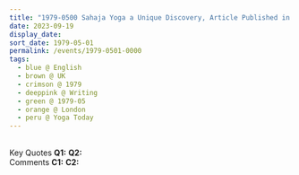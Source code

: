 ```yaml
---
title: "1979-0500 Sahaja Yoga a Unique Discovery, Article Published in the Yoga Today Magazine, London, UK (month not sure)"
date: 2023-09-19
display_date: 
sort_date: 1979-05-01
permalink: /events/1979-0501-0000
tags:
  - blue @ English
  - brown @ UK
  - crimson @ 1979
  - deeppink @ Writing
  - green @ 1979-05
  - orange @ London
  - peru @ Yoga Today
---
```


<br>

<wave-list>
  <list-title color="DarkSeaGreen" width="55">Key Quotes</list-title>
  <list-item color="BlanchedAlmond" width="280"><b>Q1:</b> <i></i></list-item>
  <list-item color="Lavender" width="280"><b>Q2:</b> <i></i></list-item>
</wave-list>

<br>

<wave-list>
  <list-title color="DarkSeaGreen" width="55">Comments</list-title>
  <list-item color="BlanchedAlmond" width="280"><b>C1:</b> <i></i></list-item>
  <list-item color="Lavender" width="280"><b>C2:</b> <i></i></list-item>
</wave-list>
